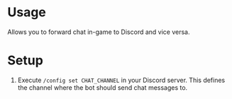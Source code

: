 # Usage
Allows you to forward chat in-game to Discord and vice versa.

# Setup
1. Execute ``/config set CHAT_CHANNEL`` in your Discord server. This defines the channel where the bot should send chat messages to.